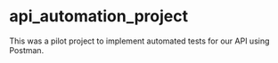 # api_automation_project
This was a pilot project to implement automated tests for our API using Postman.
